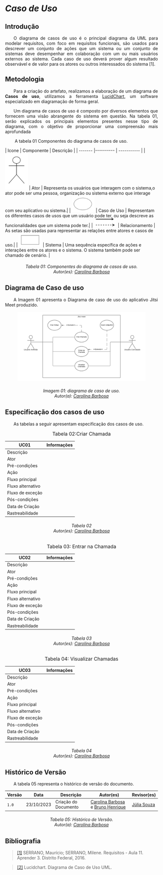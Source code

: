 # ***Caso de Uso***

## **Introdução**
<p align="justify">
&emsp;&emsp;O diagrama de casos de uso é o principal diagrama da UML para modelar requisitos, com foco em requisitos funcionais, são usados para descrever um conjunto de ações que um sistema ou um conjunto de sistemas deve desempenhar em colaboração com um ou mais usuários externos ao sistema. Cada caso de uso deverá prover algum resultado observável e de valor para os atores ou outros interessados do sistema [1].
</p>

## **Metodologia**
<p align="justify">
&emsp;&emsp;Para  a criação do artefato, realizamos a elaboração de um diagrama de <b>Casos de uso</b>, utilizamos a ferramenta <a href="https://lucid.app/">LucidChart</a>, um software especializado em diagramação de forma geral.
</p>
<p align="justify">
&emsp;&emsp;Um diagrama de casos de uso é composto por diversos elementos que fornecem uma visão abrangente do sistema em questão. Na tabela 01, serão explicados os principais elementos presentes nesse tipo de diagrama, com o objetivo de proporcionar uma compreensão mais aprofundada
</p>
<p align="justify">
&emsp;&emsp; A tabela 01 Componentes do diagrama de casos de uso.
</p>
| Icone | Componente | Descrição |
| ------- |---------- | ----------- |
| <img src="https://raw.githubusercontent.com/Requisitos-de-Software/2023.2-Jitsi/main/docs/assets/Atores.png" alt="Ator" width=75px> | Ator | Representa os usuários que interagem com o sistema,o ator pode ser uma pessoa, organização ou sistema externo que interage com seu aplicativo ou sistema.|
| <img src="https://raw.githubusercontent.com/Requisitos-de-Software/2023.2-Jitsi/main/docs/assets/Operacoes.png" alt="UseCase" width=75px> | Caso de Uso | Representam os diferentes casos de usos que um usuário pode ter, ou seja descreve as funcionalidades que um sistema pode ter.|
| <img src="https://raw.githubusercontent.com/Requisitos-de-Software/2023.2-Jitsi/main/docs/assets/usecasesetas.png" alt="setas" width=75px> | Relacionamento | As setas são usadas para representar as relações entre atores e casos de uso.|
| <img src="https://raw.githubusercontent.com/Requisitos-de-Software/2023.2-Jitsi/main/docs/assets/Dados.png" alt="Sistema" width=75px> | Sistema | Uma sequência específica de ações e interações entre os atores e o sistema. O sistema também pode ser chamado de cenário. |

<p align="justify">
<h6 align= "center"> Tabela 01: Componentes do diagrama de casos de uso.
<br> Autor(es): <a href="https://github.com/CarolinaBarb">Carolina Barbosa</a></h6>
</p>


## **Diagrama de Caso de uso**
<p align="justify">
&emsp;&emsp;A Imagem 01 apresenta o Diagrama de caso de uso do aplicativo Jitsi Meet produzido.
</p>

<figure markdown>
<img src= "https://raw.githubusercontent.com/Requisitos-de-Software/2023.2-Jitsi/main/docs/assets/CasosdeUso.png" alt="Casos de Uso" style="float: none; margin: auto"> 
</figure>
<p align="justify">
<h6 align = "center"> Imagem 01: diagrama de caso de uso.
<br> Autor(a): <a href="https://github.com/CarolinaBarb">Carolina Barbosa</a></h6>
</p>

## **Especificação dos casos de uso**
<p align="justify">
&emsp;&emsp;As tabelas a seguir apresentam especificação dos casos de uso.
</p>

<font size="3"><p style="text-align: center">Tabela 02:Criar Chamada</p></font>

| UC01 | Informações |
| ----- | ---------- |
| Descrição | |
| Ator | |
| Pré-condições |  |
| Ação |  |
| Fluxo principal |  |
| Fluxo alternativo | |
| Fluxo de exceção ||
| Pós-condições | |
| Data de Criação | |
| Rastreabilidade | |

<p align="justify">
<h6 align= "center"> Tabela 02
<br> Autor(es): <a href="https://github.com/CarolinaBarb">Carolina Barbosa</a></h6>
</p>

<font size="3"><p style="text-align: center">Tabela 03: Entrar na Chamada</p></font>

| UC02 | Informações |
| ----- | ---------- |
| Descrição | |
| Ator | |
| Pré-condições |  |
| Ação |  |
| Fluxo principal |  |
| Fluxo alternativo | |
| Fluxo de exceção ||
| Pós-condições | |
| Data de Criação | |
| Rastreabilidade | |

<p align="justify">
<h6 align= "center"> Tabela 03
<br> Autor(es): <a href="https://github.com/CarolinaBarb">Carolina Barbosa</a></h6>
</p>

<font size="3"><p style="text-align: center">Tabela 04:     Visualizar Chamadas</p></font>

| UC03 | Informações |
| ----- | ---------- |
| Descrição | |
| Ator | |
| Pré-condições |  |
| Ação |  |
| Fluxo principal |  |
| Fluxo alternativo | |
| Fluxo de exceção ||
| Pós-condições | |
| Data de Criação | |
| Rastreabilidade | |

<p align="justify">
<h6 align= "center"> Tabela 04
<br> Autor(es): <a href="https://github.com/CarolinaBarb">Carolina Barbosa</a></h6>
</p>




## **Histórico de Versão**
<p align="justify">
&emsp;&emsp;A tabela 05 representa o histórico de versão do documento.
</p>

| Versão | Data | Descrição | Autor(es) | Revisor(es) |
| ------ | ---- | --------- | --------- | ---------- |
| `1.0`  | 23/10/2023 | Criação do Documento   | [Carolina Barbosa](https://github.com/CarolinaBarb) e [Bruno Henrique](https://github.com/BrunoHenrique00) | [Júlia Souza](https://github.com/JuliaSSouza) |
<h6 align="center"> Tabela 05: Histórico de Versão.
<br> Autor(a): <a href="https://github.com/CarolinaBarb">Carolina Barbosa</a> </h6>

## **Bibliografia**

> <a href="https://aprender3.unb.br/pluginfile.php/2692803/mod_resource/content/1/Requisitos%20-%20Aula%20013a.pdf">[1]</a> SERRANO, Maurício; SERRANO, Milene. Requisitos - Aula 11. Aprender 3. Distrito Federal, 2016. 

> <a href="https://www.lucidchart.com/pages/pt/diagrama-de-caso-de-uso-uml">[2]</a> Lucidchart. Diagrama de Caso de Uso UML. 

